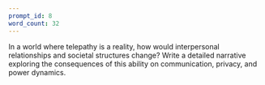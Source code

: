 ```yaml
---
prompt_id: 8
word_count: 32
---
```


In a world where telepathy is a reality, how would interpersonal relationships and societal structures change? Write a detailed narrative exploring the consequences of this ability on communication, privacy, and power dynamics.
